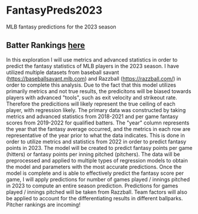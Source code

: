 # FantasyPreds2023
MLB fantasy predictions for the 2023 season
## Batter Rankings [here](HitterRankings.csv)

In this exploration I will use metrics and advanced statistics in order to predict the fantasy statistics of MLB players in the 2023 season. I have utilized multiple datasets from baseball savant (https://baseballsavant.mlb.com) and Razzball (https://razzball.com/) in order to complete this analysis. Due to the fact that this model utilizes primarily metrics and not true results, the predicitons will be biased towards players with advanced "tools", such as exit velocity and strikeout rate. Therefore the predicitions will likely represent the true ceiling of each player, with regression likely. The primary data was constructed by taking metrics and advanced statistics from 2018-2021 and per game fantasy scores from 2019-2022 for qualified batters. The "year" column represents the year that the fantasy average occurred, and the metrics in each row are representative of the year prior to what the data indicates. This is done in order to utilize metrics and statistics from 2022 in order to predict fantasy points in 2023. The model will be created to predict fantasy points per game (hitters) or fantasy points per inning pitched (pitchers). The data will be preprocessed and applied to multiple types of regression models to obtain the model and parameters with the most accurate predictions. Once the model is complete and is able to effectively predict the fantasy score per game, I will apply predictions for number of games played / innings pitched in 2023 to compute an entire season prediction. Predictions for games played / innings pitched will be taken from Razzball. Team factors will also be applied to account for the differentiating results in different ballparks. Pitcher rankings are incoming!

